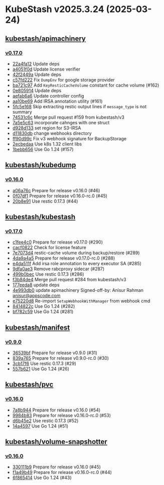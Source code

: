 # KubeStash v2025.3.24 (2025-03-24)


## [kubestash/apimachinery](https://github.com/kubestash/apimachinery)

### [v0.17.0](https://github.com/kubestash/apimachinery/releases/tag/v0.17.0)

- [22a4fa12](https://github.com/kubestash/apimachinery/commit/22a4fa12) Update deps
- [a4051f0d](https://github.com/kubestash/apimachinery/commit/a4051f0d) Update license verifier
- [42f2449a](https://github.com/kubestash/apimachinery/commit/42f2449a) Update deps
- [c57fd222](https://github.com/kubestash/apimachinery/commit/c57fd222) Fix `DumpEnv` for google storage provider
- [ba721c97](https://github.com/kubestash/apimachinery/commit/ba721c97) Add `KeyResticCacheVolume` constant for cache volume (#162)
- [0e805914](https://github.com/kubestash/apimachinery/commit/0e805914) Update deps
- [aefab6a6](https://github.com/kubestash/apimachinery/commit/aefab6a6) Update controller config
- [aa10be69](https://github.com/kubestash/apimachinery/commit/aa10be69) Add IRSA annotation utility (#161)
- [5fc5e168](https://github.com/kubestash/apimachinery/commit/5fc5e168) Skip extracting restic output lines if `message_type` is not summary
- [74531c6c](https://github.com/kubestash/apimachinery/commit/74531c6c) Merge pull request #159 from kubestash/v3
- [7a5e5c63](https://github.com/kubestash/apimachinery/commit/7a5e5c63) incorporate cahnges with one struct
- [d928d133](https://github.com/kubestash/apimachinery/commit/d928d133) set region for S3-IRSA
- [d11830db](https://github.com/kubestash/apimachinery/commit/d11830db) change webhooks directory
- [ff90d99c](https://github.com/kubestash/apimachinery/commit/ff90d99c) Fix v3 webhook signature for BackupStorage
- [2ecbedaa](https://github.com/kubestash/apimachinery/commit/2ecbedaa) Use k8s 1.32 client libs
- [1bebb656](https://github.com/kubestash/apimachinery/commit/1bebb656) Use Go 1.24 (#157)



## [kubestash/kubedump](https://github.com/kubestash/kubedump)

### [v0.16.0](https://github.com/kubestash/kubedump/releases/tag/v0.16.0)

- [a06a76c](https://github.com/kubestash/kubedump/commit/a06a76c) Prepare for release v0.16.0 (#46)
- [0f07df1](https://github.com/kubestash/kubedump/commit/0f07df1) Prepare for release v0.16.0-rc.0 (#45)
- [20b8e91](https://github.com/kubestash/kubedump/commit/20b8e91) Use restic 0.17.3 (#44)



## [kubestash/kubestash](https://github.com/kubestash/kubestash)

### [v0.17.0](https://github.com/kubestash/kubestash/releases/tag/v0.17.0)

- [c1fee4c0](https://github.com/kubestash/kubestash/commit/c1fee4c0) Prepare for release v0.17.0 (#290)
- [cacf0822](https://github.com/kubestash/kubestash/commit/cacf0822) Check for license feature
- [7e7073d4](https://github.com/kubestash/kubestash/commit/7e7073d4) restic-cache volume during backup/restore (#289)
- [4da9a4a5](https://github.com/kubestash/kubestash/commit/4da9a4a5) Prepare for release v0.17.0-rc.0 (#288)
- [e4da511f](https://github.com/kubestash/kubestash/commit/e4da511f) Add irsa role annotation to every executor SA (#285)
- [9dfa0ae3](https://github.com/kubestash/kubestash/commit/9dfa0ae3) Remove rabcproxy sidecar (#287)
- [499b0bec](https://github.com/kubestash/kubestash/commit/499b0bec) Use restic 0.17.3 (#286)
- [f3b84de4](https://github.com/kubestash/kubestash/commit/f3b84de4) Merge pull request #284 from kubestash/v3
- [177eeda8](https://github.com/kubestash/kubestash/commit/177eeda8) update deps
- [4e993db0](https://github.com/kubestash/kubestash/commit/4e993db0) update apimachinery Signed-off-by: Anisur Rahman <anisur@appscode.com>
- [e75220d8](https://github.com/kubestash/kubestash/commit/e75220d8) Re-import `SetupWebhookWithManager` from webhook cmd
- [8414822c](https://github.com/kubestash/kubestash/commit/8414822c) Use Go 1.24 (#282)
- [bf782c59](https://github.com/kubestash/kubestash/commit/bf782c59) Use Go 1.24 (#281)



## [kubestash/manifest](https://github.com/kubestash/manifest)

### [v0.9.0](https://github.com/kubestash/manifest/releases/tag/v0.9.0)

- [36539bf](https://github.com/kubestash/manifest/commit/36539bf) Prepare for release v0.9.0 (#31)
- [839a765](https://github.com/kubestash/manifest/commit/839a765) Prepare for release v0.9.0-rc.0 (#30)
- [3cb17f6](https://github.com/kubestash/manifest/commit/3cb17f6) Use restic 0.17.3 (#29)
- [557b621](https://github.com/kubestash/manifest/commit/557b621) Use Go 1.24 (#26)



## [kubestash/pvc](https://github.com/kubestash/pvc)

### [v0.16.0](https://github.com/kubestash/pvc/releases/tag/v0.16.0)

- [7a8b944](https://github.com/kubestash/pvc/commit/7a8b944) Prepare for release v0.16.0 (#54)
- [9984b83](https://github.com/kubestash/pvc/commit/9984b83) Prepare for release v0.16.0-rc.0 (#53)
- [d6b45e2](https://github.com/kubestash/pvc/commit/d6b45e2) Use restic 0.17.3 (#52)
- [14a4597](https://github.com/kubestash/pvc/commit/14a4597) Use Go 1.24 (#51)



## [kubestash/volume-snapshotter](https://github.com/kubestash/volume-snapshotter)

### [v0.16.0](https://github.com/kubestash/volume-snapshotter/releases/tag/v0.16.0)

- [330111b9](https://github.com/kubestash/volume-snapshotter/commit/330111b9) Prepare for release v0.16.0 (#45)
- [f1a49b49](https://github.com/kubestash/volume-snapshotter/commit/f1a49b49) Prepare for release v0.16.0-rc.0 (#44)
- [6f865414](https://github.com/kubestash/volume-snapshotter/commit/6f865414) Use Go 1.24 (#43)



